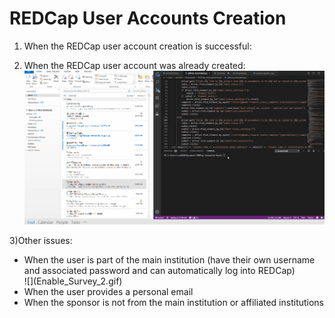 # REDCap User Accounts Creation
1) When the REDCap user account creation is successful:


2) When the REDCap user account was already created:
![](Enable_Survey.gif)


3)Other issues:
<ul>
  <li>When the user is part of the main institution (have their own username and associated password and can automatically log into REDCap)</li>
![](Enable_Survey_2.gif)
  <li> When the user provides a personal email </li>
  <li> When the sponsor is not from the main institution or affiliated institutions </li>
